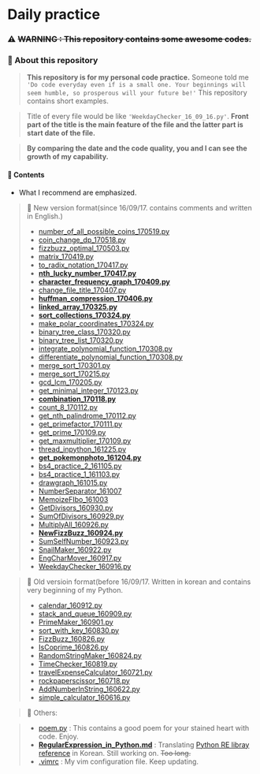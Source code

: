 # Daily practice

### :warning: ~~WARNING : This repository contains some awesome codes.~~

### :musical_note: About this repository
> **This repository is for my personal code practice.** Someone told me `'Do code everyday even if is a small one. Your beginnings will seem humble, so prosperous will your future be!'` This repository contains short examples.

> Title of every file would be like `'WeekdayChecker_16_09_16.py'`.
>  **Front part of the title is the main feature of the file and the latter part is start date of the file.**

> **By comparing the date and the code quality, you and I can see the growth of my capability.**




#### :file_folder: Contents
* What I recommend are emphasized.
> :orange_book: New version format(since 16/09/17. contains comments and written in English.)
> - [number_of_all_possible_coins_170519.py](https://github.com/shoark7/Daily-practice/blob/master/all-python/number_of_all_possible_coins_170519.py)
> - [coin_change_dp_170518.py](https://github.com/shoark7/Daily-practice/blob/master/all-python/coin_change_dp_170518.py)
> - [fizzbuzz_optimal_170503.py](https://github.com/shoark7/Daily-practice/blob/master/all-python/fizzbuzz_optimal_170503.py)
> - [matrix_170419.py](https://github.com/shoark7/Daily-practice/blob/master/all-python/matrix_170419.py)
> - [to_radix_notation_170417.py](https://github.com/shoark7/Daily-practice/blob/master/all-python/to_radix_notation_170417.py)
> - **[nth_lucky_number_170417.py](https://github.com/shoark7/Daily-practice/blob/master/all-python/nth_lucky_number_170417.py)**
> - **[character_frequency_graph_170409.py](https://github.com/shoark7/Daily-practice/blob/master/all-python/character_frequency_graph_170409.py)**
> - [change_file_title_170407.py](https://github.com/shoark7/Daily-practice/blob/master/all-python/change_file_title_170407.py)
> - **[huffman_compression_170406.py](https://github.com/shoark7/Daily-practice/blob/master/all-python/huffman_compression_170406.py)**
> - **[linked_array_170325.py](https://github.com/shoark7/Daily-practice/blob/master/all-python/linked_array_170325.py)**
> - **[sort_collections_170324.py](https://github.com/shoark7/Daily-practice/blob/master/all-python/sort_collections_170324.py)**
> - [make_polar_coordinates_170324.py](https://github.com/shoark7/Daily-practice/blob/master/all-python/make_polar_coordinates_170324.py)
> - [binary_tree_class_170320.py](https://github.com/shoark7/Daily-practice/blob/master/all-python/binary_tree_class_170320.py)
> - [binary_tree_list_170320.py](https://github.com/shoark7/Daily-practice/blob/master/all-python/binary_tree_list_170320.py)
> - [integrate_polynomial_function_170308.py](https://github.com/shoark7/Daily-practice/blob/master/all-python/integrate_polynomial_function_170308.py)
> - [differentiate_polynomial_function_170308.py](https://github.com/shoark7/Daily-practice/blob/master/all-python/differentiate_polynomial_function_170308.py)
> - [merge_sort_170301.py](https://github.com/shoark7/Daily-practice/blob/master/all-python/merge_sort_170301.py)
> - [merge_sort_170215.py](https://github.com/shoark7/Daily-practice/blob/master/all-python/merge_sort_170215.py)
> - [gcd_lcm_170205.py](https://github.com/shoark7/Daily-practice/blob/master/all-python/gcd_lcm_170205.py)
> - [get_minimal_integer_170123.py](https://github.com/shoark7/Daily-practice/blob/master/all-python/get_minimal_integer_170123.py)
> - **[combination_170118.py](https://github.com/shoark7/Daily-practice/blob/master/all-python/combination_170118.py)**
> - [count_8_170112.py](https://github.com/shoark7/Daily-practice/blob/master/all-python/count_8_170112.py)
> - [get_nth_palindrome_170112.py](https://github.com/shoark7/Daily-practice/blob/master/all-python/get_nth_palindrome_170112.py)
> - [get_primefactor_170111.py](https://github.com/shoark7/Daily-practice/blob/master/all-python/get_primefactor_170111.py)
> - [get_prime_170109.py](https://github.com/shoark7/Daily-practice/blob/master/all-python/get_prime_170109.py)
> - [get_maxmultiplier_170109.py](https://github.com/shoark7/Daily-practice/blob/master/all-python/get_maxmultiplier_170109.py)
> - [thread_inpython_161225.py](https://github.com/shoark7/Daily-practice/blob/master/all-python/thread_inpython_161225.py)
> - **[get_pokemonphoto_161204.py](https://github.com/shoark7/Daily-practice/blob/master/all-python/get_pokemonphoto_161204.py)**
> - [bs4_practice_2_161105.py](https://github.com/shoark7/Daily-practice/blob/master/all-python/bs4_practice_2_161105.py)
> - [bs4_practice_1_161103.py](https://github.com/shoark7/Daily-practice/blob/master/all-python/bs4_practice_1_161103.py)
> - [drawgraph_161015.py](https://github.com/shoark7/Daily-practice/blob/master/all-python/drawgraph_161015.py)
> - [NumberSeparator_161007](https://github.com/shoark7/Daily-practice/blob/master/all-python/NumberSeparator_161007.py)
> - [MemoizeFIbo_161003](https://github.com/shoark7/Daily-practice/blob/master/all-python/MemoizeFIbo_161003.py)
> - [GetDivisors_160930.py](https://github.com/shoark7/Daily-practice/blob/master/all-python/GetDivisors_160930.py)
> - [SumOfDivisors_160929.py](https://github.com/shoark7/Daily-practice/blob/master/all-python/SumOfDivisors_160929.py)
> - [MultiplyAll_160926.py](https://github.com/shoark7/Daily-practice/blob/master/all-python/MultiplyAll_160926.py)
> - **[NewFizzBuzz_160924.py](https://github.com/shoark7/Daily-practice/blob/master/all-python/NewFizzBuzz_160924.py)**
> - [SumSelfNumber_160923.py](https://github.com/shoark7/Daily-practice/blob/master/all-python/SumSelfNumber_160923.py)
> - [SnailMaker_160922.py](https://github.com/shoark7/Daily-practice/blob/master/all-python/SnailMaker_160922.py)
> - [EngCharMover_160917.py](https://github.com/shoark7/Daily-practice/blob/master/all-python/EngCharMover_160917.py)
> - [WeekdayChecker_160916.py](https://github.com/shoark7/Daily-practice/blob/master/all-python/WeekdayChecker_160916.py)

> :blue_book: Old versioin format(before 16/09/17. Written in korean and contains very beginning of my Python.
> - [calendar_160912.py](https://github.com/shoark7/Daily-practice/blob/master/all-python/calendar_160912.py)
> - [stack_and_queue_160909.py](https://github.com/shoark7/Daily-practice/blob/master/all-python/stack_and_queue_160909.py)
> - [PrimeMaker_160901.py](https://github.com/shoark7/Daily-practice/blob/master/all-python/PrimeMaker_160901.py)
> - [sort_with_key_160830.py](https://github.com/shoark7/Daily-practice/blob/master/all-python/sort_with_key_160830.py)
> - [FizzBuzz_160826.py](https://github.com/shoark7/Daily-practice/blob/master/all-python/FizzBuzz_160826.py)
> - [IsCoprime_160826.py](https://github.com/shoark7/Daily-practice/blob/master/all-python/IsCoprime_160826.py)
> - [RandomStringMaker_160824.py](https://github.com/shoark7/Daily-practice/blob/master/all-python/RandomStringMaker_160824.py)
> - [TimeChecker_160819.py](https://github.com/shoark7/Daily-practice/blob/master/all-python/TimeChecker_160819.py)
> - [travelExpenseCalculator_160721.py](https://github.com/shoark7/Daily-practice/blob/master/all-python/travelExpenseCalculator_160721.py)
> - [rockpaperscissor_160718.py](https://github.com/shoark7/Daily-practice/blob/master/all-python/rockpaperscissor_160718.py)
> - [AddNumberInString_160622.py](https://github.com/shoark7/Daily-practice/blob/master/all-python/AddNumberInString_160622.py)
> - [simple_calculator_160616.py](https://github.com/shoark7/Daily-practice/blob/master/all-python/simple_calculator_160616.py)

> :notebook_with_decorative_cover: Others:

> - [poem.py](https://github.com/shoark7/Daily-practice/blob/master/others/peom.py) :  This contains a good poem for your stained heart with code. Enjoy.
> - **[RegularExpression_in_Python.md](https://github.com/shoark7/Daily-practice/blob/master/others/RegularExpression_in_Python.md)** : Translating [Python RE libray reference](https://docs.python.org/3/howto/regex.html#regex-howto) in Korean. Still working on. ~~Too long.~~
> - [.vimrc](https://github.com/shoark7/Daily-practice/blob/master/others/.vimrc) : My vim configuration file. Keep updating.
